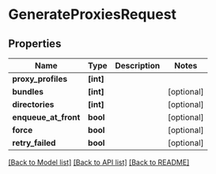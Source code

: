 # GenerateProxiesRequest


## Properties

Name | Type | Description | Notes
------------ | ------------- | ------------- | -------------
**proxy_profiles** | **[int]** |  | 
**bundles** | **[int]** |  | [optional] 
**directories** | **[int]** |  | [optional] 
**enqueue_at_front** | **bool** |  | [optional] 
**force** | **bool** |  | [optional] 
**retry_failed** | **bool** |  | [optional] 

[[Back to Model list]](../#documentation-for-models) [[Back to API list]](../#documentation-for-api-endpoints) [[Back to README]](../)


